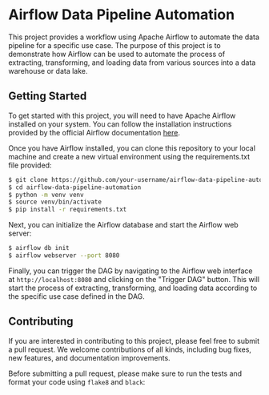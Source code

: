 # Airflow Data Pipeline Automation

This project provides a workflow using Apache Airflow to automate the data pipeline for a specific use case. The purpose of this project is to demonstrate how Airflow can be used to automate the process of extracting, transforming, and loading data from various sources into a data warehouse or data lake.

## Getting Started

To get started with this project, you will need to have Apache Airflow installed on your system. You can follow the installation instructions provided by the official Airflow documentation [here](https://airflow.apache.org/docs/apache-airflow/stable/start/index.html).

Once you have Airflow installed, you can clone this repository to your local machine and create a new virtual environment using the requirements.txt file provided:
```bash
$ git clone https://github.com/your-username/airflow-data-pipeline-automation.git
$ cd airflow-data-pipeline-automation
$ python -m venv venv
$ source venv/bin/activate
$ pip install -r requirements.txt
```

Next, you can initialize the Airflow database and start the Airflow web server: 
```bash
$ airflow db init
$ airflow webserver --port 8080
```

Finally, you can trigger the DAG by navigating to the Airflow web interface at `http://localhost:8080` and clicking on the "Trigger DAG" button. This will start the process of extracting, transforming, and loading data according to the specific use case defined in the DAG.


## Contributing

If you are interested in contributing to this project, please feel free to submit a pull request. We welcome contributions of all kinds, including bug fixes, new features, and documentation improvements.

Before submitting a pull request, please make sure to run the tests and format your code using `flake8` and `black`:
